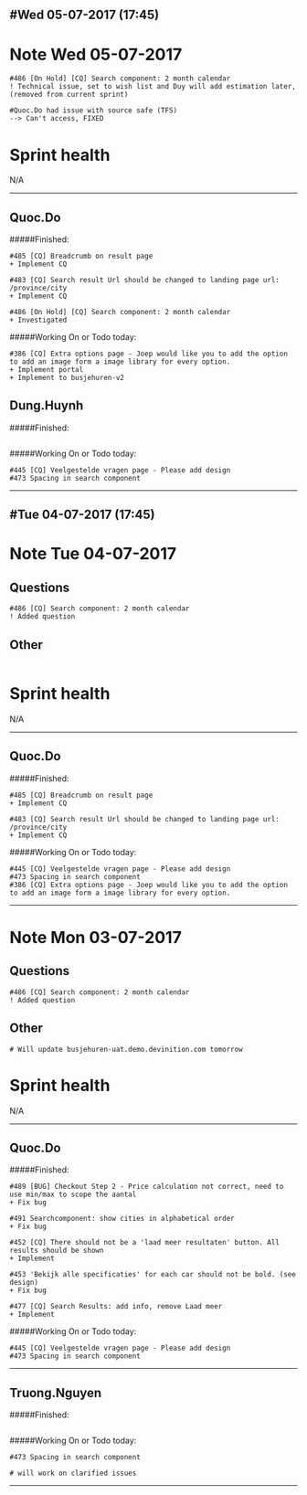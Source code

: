 #Wed 05-07-2017  **(17:45)** 
---

# Note Wed 05-07-2017
```
#486 [On Hold] [CQ] Search component: 2 month calendar
! Technical issue, set to wish list and Duy will add estimation later, (removed from current sprint)

#Quoc.Do had issue with source safe (TFS)
--> Can't access, FIXED
```

# Sprint health
N/A

---
## Quoc.Do
#####Finished:
```
#485 [CQ] Breadcrumb on result page
+ Implement CQ

#483 [CQ] Search result Url should be changed to landing page url: /province/city
+ Implement CQ

#486 [On Hold] [CQ] Search component: 2 month calendar
+ Investigated
```

#####Working On or Todo today:
```
#386 [CQ] Extra options page - Joep would like you to add the option to add an image form a image library for every option.
+ Implement portal
+ Implement to busjehuren-v2
```

## Dung.Huynh
#####Finished:
```

```

#####Working On or Todo today:
```
#445 [CQ] Veelgestelde vragen page - Please add design
#473 Spacing in search component 
```


---

#Tue 04-07-2017  **(17:45)** 
---

# Note Tue 04-07-2017

## Questions
```
#486 [CQ] Search component: 2 month calendar
! Added question
```


## Other
```

```

# Sprint health
N/A

---
## Quoc.Do
#####Finished:
```
#485 [CQ] Breadcrumb on result page
+ Implement CQ

#483 [CQ] Search result Url should be changed to landing page url: /province/city
+ Implement CQ
```

#####Working On or Todo today:
```
#445 [CQ] Veelgestelde vragen page - Please add design
#473 Spacing in search component 
#386 [CQ] Extra options page - Joep would like you to add the option to add an image form a image library for every option.
```


---



# Note Mon 03-07-2017

## Questions
```
#486 [CQ] Search component: 2 month calendar
! Added question
```


## Other
```
# Will update busjehuren-uat.demo.devinition.com tomorrow
```

# Sprint health
N/A

---
## Quoc.Do
#####Finished:
```
#489 [BUG] Checkout Step 2 - Price calculation not correct, need to use min/max to scope the aantal
+ Fix bug

#491 Searchcomponent: show cities in alphabetical order
+ Fix bug

#452 [CQ] There should not be a 'laad meer resultaten' button. All results should be shown
+ Implement

#453 'Bekijk alle specificaties' for each car should not be bold. (see design)
+ Fix bug

#477 [CQ] Search Results: add info, remove Laad meer
+ Implement
```

#####Working On or Todo today:
```
#445 [CQ] Veelgestelde vragen page - Please add design
#473 Spacing in search component 

```
---
## Truong.Nguyen
#####Finished:
```

```

#####Working On or Todo today:
```
#473 Spacing in search component

# will work on clarified issues
```

---